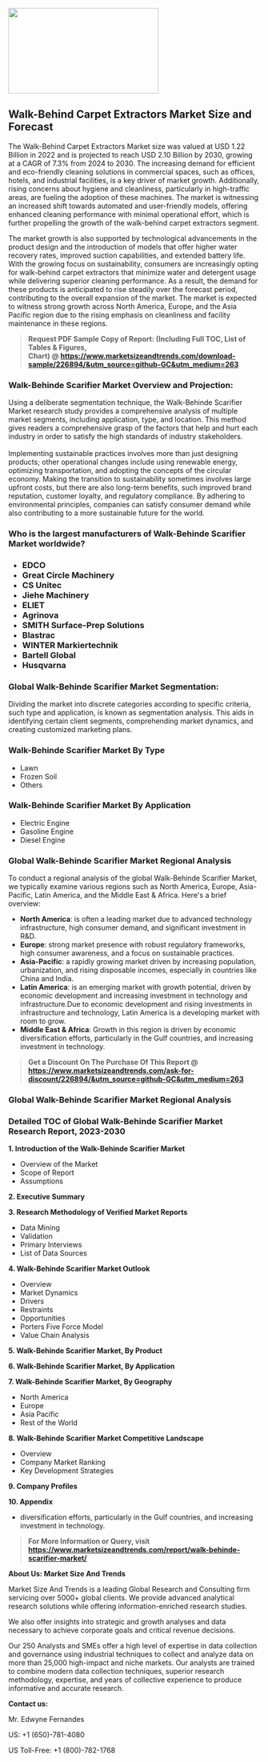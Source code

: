 <p><img class="alignnone size-medium wp-image-20088" src="https://ffe5etoiles.com/wp-content/uploads/2024/12/MST1-300x171.png" alt="" width="300" height="171" /></p><h2>Walk-Behind Carpet Extractors Market Size and Forecast</h2><p>The Walk-Behind Carpet Extractors Market size was valued at USD 1.22 Billion in 2022 and is projected to reach USD 2.10 Billion by 2030, growing at a CAGR of 7.3% from 2024 to 2030. The increasing demand for efficient and eco-friendly cleaning solutions in commercial spaces, such as offices, hotels, and industrial facilities, is a key driver of market growth. Additionally, rising concerns about hygiene and cleanliness, particularly in high-traffic areas, are fueling the adoption of these machines. The market is witnessing an increased shift towards automated and user-friendly models, offering enhanced cleaning performance with minimal operational effort, which is further propelling the growth of the walk-behind carpet extractors segment.</p><p>The market growth is also supported by technological advancements in the product design and the introduction of models that offer higher water recovery rates, improved suction capabilities, and extended battery life. With the growing focus on sustainability, consumers are increasingly opting for walk-behind carpet extractors that minimize water and detergent usage while delivering superior cleaning performance. As a result, the demand for these products is anticipated to rise steadily over the forecast period, contributing to the overall expansion of the market. The market is expected to witness strong growth across North America, Europe, and the Asia Pacific region due to the rising emphasis on cleanliness and facility maintenance in these regions.</p></p><blockquote id="" class=""><strong>Request PDF Sample Copy of Report: (Including Full TOC, List of Tables &amp; Figures, Chart)&nbsp;@&nbsp;<strong><a href="https://www.marketsizeandtrends.com/download-sample/226894/&utm_source=github-GC&utm_medium=263" target="_blank">https://www.marketsizeandtrends.com/download-sample/226894/&utm_source=github-GC&utm_medium=263</a></strong></strong></blockquote><h3 id="" class="">Walk-Behinde Scarifier Market&nbsp;Overview and Projection:</h3><p id="" class="">Using a deliberate segmentation technique, the Walk-Behinde Scarifier Market research study provides a comprehensive analysis of multiple market segments, including application, type, and location. This method gives readers a comprehensive grasp of the factors that help and hurt each industry in order to satisfy the high standards of industry stakeholders. <br /> <br />Implementing sustainable practices involves more than just designing products; other operational changes include using renewable energy, optimizing transportation, and adopting the concepts of the circular economy. Making the transition to sustainability sometimes involves large upfront costs, but there are also long-term benefits, such improved brand reputation, customer loyalty, and regulatory compliance. By adhering to environmental principles, companies can satisfy consumer demand while also contributing to a more sustainable future for the world.</p><h3 id="" class="">Who is the largest manufacturers of&nbsp;Walk-Behinde Scarifier Market worldwide?</h3><h3 class=""><p><ul><li>EDCO </li><li> Great Circle Machinery </li><li> CS Unitec </li><li> Jiehe Machinery </li><li> ELIET </li><li> Agrinova </li><li> SMITH Surface-Prep Solutions </li><li> Blastrac </li><li> WINTER Markiertechnik </li><li> Bartell Global </li><li> Husqvarna</li></ul></p></h3><h3 id="" class="">Global&nbsp;Walk-Behinde Scarifier Market Segmentation:</h3><p id="" class="">Dividing the market into discrete categories according to specific criteria, such type and application, is known as segmentation analysis. This aids in identifying certain client segments, comprehending market dynamics, and creating customized marketing plans.</p><h3 id="" class="">Walk-Behinde Scarifier Market&nbsp;By Type</h3><p><p><ul><li>Lawn</li><li> Frozen Soil</li><li> Others</p></li></ul></p></p><h3 id="" class="">Walk-Behinde Scarifier Market&nbsp;By Application</h3><p class=""><p><ul><li>Electric Engine</li><li> Gasoline Engine</li><li> Diesel Engine</li></ul></p></p><h3 id="" class="">Global Walk-Behinde Scarifier Market Regional Analysis</h3><p id="" class="">To conduct a regional analysis of the global Walk-Behinde Scarifier Market, we typically examine various regions such as North America, Europe, Asia-Pacific, Latin America, and the Middle East &amp; Africa. Here's a brief overview:</p><ul><li><strong>North America</strong>: is often a leading market due to advanced technology infrastructure, high consumer demand, and significant investment in R&amp;D.</li><li><strong>Europe</strong>: strong market presence with robust regulatory frameworks, high consumer awareness, and a focus on sustainable practices.</li><li><strong>Asia-Pacific</strong>: a rapidly growing market driven by increasing population, urbanization, and rising disposable incomes, especially in countries like China and India.</li><li><strong>Latin America</strong>: is an emerging market with growth potential, driven by economic development and increasing investment in technology and infrastructure.Due to economic development and rising investments in infrastructure and technology, Latin America is a developing market with room to grow.</li><li><strong>Middle East &amp; Africa</strong>: Growth in this region is driven by economic diversification efforts, particularly in the Gulf countries, and increasing investment in technology.</li></ul><blockquote id="" class=""><strong>Get a Discount On The Purchase Of This Report @ <strong><a href="https://www.marketsizeandtrends.com/ask-for-discount/226894/&utm_source=github-GC&utm_medium=263" target="_blank">https://www.marketsizeandtrends.com/ask-for-discount/226894/&utm_source=github-GC&utm_medium=263</a></strong></strong></blockquote><h3 id="" class="">Global Walk-Behinde Scarifier Market Regional Analysis</h3><h3 id="" class="">Detailed TOC of Global Walk-Behinde Scarifier Market Research Report, 2023-2030</h3><p id="" class=""><strong>1. Introduction of the Walk-Behinde Scarifier Market</strong></p><ul><li>Overview of the Market</li><li>Scope of Report</li><li>Assumptions</li></ul><p id="" class=""><strong>2. Executive Summary</strong></p><p id="" class=""><strong>3. Research Methodology of Verified Market Reports</strong></p><ul><li>Data Mining</li><li>Validation</li><li>Primary Interviews</li><li>List of Data Sources</li></ul><p id="" class=""><strong>4. Walk-Behinde Scarifier Market Outlook</strong></p><ul><li>Overview</li><li>Market Dynamics</li><li>Drivers</li><li>Restraints</li><li>Opportunities</li><li>Porters Five Force Model</li><li>Value Chain Analysis</li></ul><p id="" class=""><strong>5. Walk-Behinde Scarifier Market, By Product</strong></p><p id="" class=""><strong>6. Walk-Behinde Scarifier Market, By Application</strong></p><p id="" class=""><strong>7. Walk-Behinde Scarifier Market, By Geography</strong></p><ul><li>North America</li><li>Europe</li><li>Asia Pacific</li><li>Rest of the World</li></ul><p id="" class=""><strong>8. Walk-Behinde Scarifier Market Competitive Landscape</strong></p><ul><li>Overview</li><li>Company Market Ranking</li><li>Key Development Strategies</li></ul><p id="" class=""><strong>9. Company Profiles</strong></p><p id="" class=""><strong>10. Appendix</strong></p><ul><li>diversification efforts, particularly in the Gulf countries, and increasing investment in technology.</li></ul><blockquote id="" class=""><strong>For More Information or Query, visit <strong><strong><a href="https://www.marketsizeandtrends.com/report/walk-behinde-scarifier-market/" target="_blank">https://www.marketsizeandtrends.com/report/walk-behinde-scarifier-market/</a></strong></strong></strong></blockquote><p id="" class=""><strong>About Us: Market Size And Trends</strong></p><p id="" class="">Market Size And Trends is a leading Global Research and Consulting firm servicing over 5000+ global clients. We provide advanced analytical research solutions while offering information-enriched research studies.</p><p id="" class="">We also offer insights into strategic and growth analyses and data necessary to achieve corporate goals and critical revenue decisions.</p><p id="" class="">Our 250 Analysts and SMEs offer a high level of expertise in data collection and governance using industrial techniques to collect and analyze data on more than 25,000 high-impact and niche markets. Our analysts are trained to combine modern data collection techniques, superior research methodology, expertise, and years of collective experience to produce informative and accurate research.</p><p id="" class=""><strong>Contact us:</strong></p><p id="" class="">Mr. Edwyne Fernandes</p><p id="" class="">US: +1 (650)-781-4080</p><p id="" class="">US Toll-Free: +1 (800)-782-1768</p>
